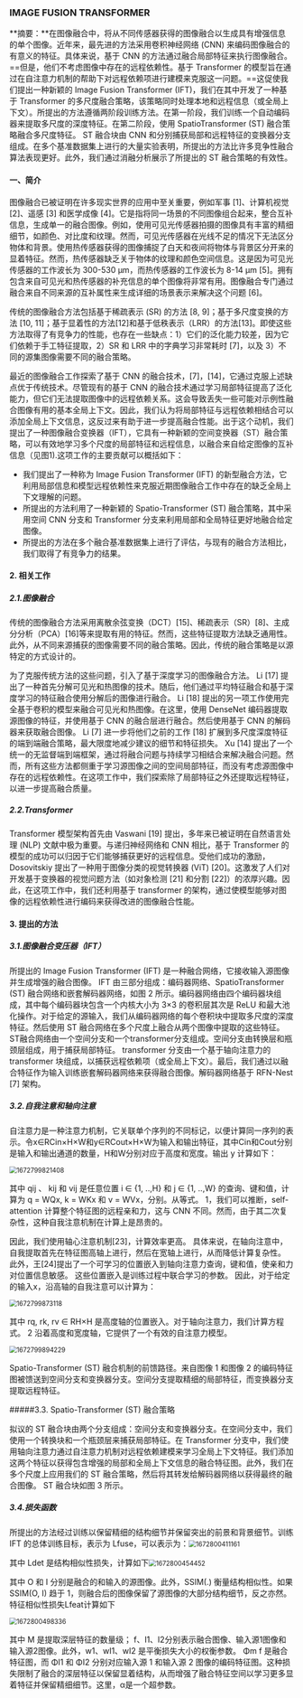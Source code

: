### IMAGE FUSION TRANSFORMER

**摘要：**在图像融合中，将从不同传感器获得的图像融合以生成具有增强信息的单个图像。近年来，最先进的方法采用卷积神经网络 (CNN) 来编码图像融合的有意义的特征。具体来说，基于 CNN 的方法通过融合局部特征来执行图像融合。==但是，他们不考虑图像中存在的远程依赖性。基于 Transformer 的模型旨在通过在自注意力机制的帮助下对远程依赖项进行建模来克服这一问题。==这促使我们提出一种新颖的 Image Fusion Transformer (IFT)，我们在其中开发了一种基于 Transformer 的多尺度融合策略，该策略同时处理本地和远程信息（或全局上下文）。所提出的方法遵循两阶段训练方法。在第一阶段，我们训练一个自动编码器来提取多尺度的深度特征。在第二阶段，使用 SpatioTransformer (ST) 融合策略融合多尺度特征。 ST 融合块由 CNN 和分别捕获局部和远程特征的变换器分支组成。在多个基准数据集上进行的大量实验表明，所提出的方法比许多竞争性融合算法表现更好。此外，我们通过消融分析展示了所提出的 ST 融合策略的有效性。

#### 一、简介

图像融合已被证明在许多现实世界的应用中至关重要，例如军事 [1]、计算机视觉 [2]、遥感 [3] 和医学成像 [4]。它是指将同一场景的不同图像组合起来，整合互补信息，生成单一的融合图像。例如，使用可见光传感器拍摄的图像具有丰富的精细细节，如颜色、对比度和纹理。然而，可见光传感器在光线不足的情况下无法区分物体和背景。使用热传感器获得的图像捕捉了白天和夜间将物体与背景区分开来的显着特征。然而，热传感器缺乏关于物体的纹理和颜色空间信息。这是因为可见光传感器的工作波长为 300-530 µm，而热传感器的工作波长为 8-14 µm [5]。拥有包含来自可见光和热传感器的补充信息的单个图像将非常有用。图像融合专门通过融合来自不同来源的互补属性来生成详细的场景表示来解决这个问题 [6]。

传统的图像融合方法包括基于稀疏表示 (SR) 的方法 [8, 9]；基于多尺度变换的方法 [10, 11]；基于显着性的方法[12]和基于低秩表示（LRR）的方法[13]。即使这些方法取得了有竞争力的性能，也存在一些缺点：1）它们的泛化能力较差，因为它们依赖于手工特征提取，2）SR 和 LRR 中的字典学习非常耗时 [7]，以及 3）不同的源集图像需要不同的融合策略。

最近的图像融合工作探索了基于 CNN 的融合技术，[7]，[14]，它通过克服上述缺点优于传统技术。尽管现有的基于 CNN 的融合技术通过学习局部特征提高了泛化能力，但它们无法提取图像中的远程依赖关系。这会导致丢失一些可能对示例性融合图像有用的基本全局上下文。因此，我们认为将局部特征与远程依赖相结合可以添加全局上下文信息，这反过来有助于进一步提高融合性能。出于这个动机，我们提出了一种图像融合变换器（IFT），它具有一种新颖的空间变换器（ST）融合策略，可以有效地学习多个尺度的局部特征和远程信息，以融合来自给定图像的互补信息（见图1).这项工作的主要贡献可以概括如下：

* 我们提出了一种称为 Image Fusion Transformer (IFT) 的新型融合方法，它利用局部信息和模型远程依赖性来克服近期图像融合工作中存在的缺乏全局上下文理解的问题。
* 所提出的方法利用了一种新颖的 Spatio-Transformer (ST) 融合策略，其中采用空间 CNN 分支和 Transformer 分支来利用局部和全局特征更好地融合给定图像。
* 所提出的方法在多个融合基准数据集上进行了评估，与现有的融合方法相比，我们取得了有竞争力的结果。

#### 2. 相关工作

##### 2.1.图像融合

传统的图像融合方法采用离散余弦变换（DCT）[15]、稀疏表示（SR）[8]、主成分分析（PCA）[16]等来提取有用的特征。然而，这些特征提取方法缺乏通用性。此外，从不同来源捕获的图像需要不同的融合策略。因此，传统的融合策略是以源特定的方式设计的。

为了克服传统方法的这些问题，引入了基于深度学习的图像融合方法。 Li [17] 提出了一种首先分解可见光和热图像的技术。随后，他们通过平均特征融合和基于深度学习的特征融合使用分解后的图像进行融合。 Li [18] 提出的另一项工作使用完全基于卷积的模型来融合可见光和热图像。在这里，使用 DenseNet 编码器提取源图像的特征，并使用基于 CNN 的融合层进行融合。然后使用基于 CNN 的解码器来获取融合图像。 Li [7] 进一步将他们之前的工作 [18] 扩展到多尺度深度特征的端到端融合策略，最大限度地减少建议的细节和特征损失。 Xu [14] 提出了一个统一的无监督端到端框架，通过将融合问题与持续学习相结合来解决融合问题。然而，所有这些方法都侧重于学习源图像之间的空间局部特征，而没有考虑源图像中存在的远程依赖性。在这项工作中，我们探索除了局部特征之外还提取远程特征，以进一步提高融合质量。

##### 2.2.Transformer

Transformer 模型架构首先由 Vaswani [19] 提出，多年来已被证明在自然语言处理 (NLP) 文献中极为重要。与递归神经网络和 CNN 相比，基于 Transformer 的模型的成功可以归因于它们能够捕获更好的远程信息。受他们成功的激励，Dosovitskiy 提出了一种用于图像分类的视觉转换器 (ViT) [20]。这激发了人们对开发基于变换器的视觉问题方法（如对象检测 [21] 和分割 [22]）的浓厚兴趣。因此，在这项工作中，我们还利用基于 transformer 的架构，通过使模型能够对图像的远程依赖性进行编码来获得改进的图像融合性能。

#### 3. 提出的方法

##### 3.1.图像融合变压器（IFT）

所提出的 Image Fusion Transformer (IFT) 是一种融合网络，它接收输入源图像并生成增强的融合图像。 IFT 由三部分组成：编码器网络、SpatioTransformer (ST) 融合网络和嵌套解码器网络，如图 2 所示。编码器网络由四个编码器块组成，其中每个编码器块包含一个内核大小为 3×3 的卷积层其次是 ReLU 和最大池化操作。对于给定的源输入，我们从编码器网络的每个卷积块中提取多尺度的深度特征。然后使用 ST 融合网络在多个尺度上融合从两个图像中提取的这些特征。 ST融合网络由一个空间分支和一个transformer分支组成。空间分支由转换层和瓶颈层组成，用于捕获局部特征。 transformer 分支由一个基于轴向注意力的 transformer 块组成，以捕获远程依赖项（或全局上下文）。最后，我们通过以融合特征作为输入训练嵌套解码器网络来获得融合图像。解码器网络基于 RFN-Nest [7] 架构。

##### 3.2.自我注意和轴向注意

自注意力是一种注意力机制，它关联单个序列的不同标记，以便计算同一序列的表示。令x∈RCin×H×W和y∈RCout×H×W为输入和输出特征，其中Cin和Cout分别是输入和输出通道的数量，H和W分别对应于高度和宽度。输出 y 计算如下：

<img src="C:\Users\lenovo\AppData\Roaming\Typora\typora-user-images\1672799821408.png" alt="1672799821408" style="zoom:80%;" />

其中 qij 、 kij 和 vij 是任意位置 i ∈ {1, ..,H} 和 j ∈ {1, ..,W} 的查询、键和值，计算为 q = WQx, k = WKx 和 v = WVx，分别。从等式。 1，我们可以推断，self-attention 计算整个特征图的远程亲和力，这与 CNN 不同。然而，由于其二次复杂性，这种自我注意机制在计算上是昂贵的。

因此，我们使用轴心注意机制[23]，计算效率更高。 具体来说，在轴向注意中，自我提取首先在特征图高轴上进行，然后在宽轴上进行，从而降低计算复杂性。 此外，王[24]提出了一个可学习的位置嵌入到轴向注意力查询，键和值，使亲和力对位置信息敏感。 这些位置嵌入是训练过程中联合学习的参数。 因此，对于给定的输入x，沿高轴的自我注意可以计算为：

<img src="C:\Users\lenovo\AppData\Roaming\Typora\typora-user-images\1672799873118.png" alt="1672799873118" style="zoom:80%;" />

其中 rq, rk, rv ∈ RH×H 是高度轴的位置嵌入。对于轴向注意力，我们计算方程式。 2 沿着高度和宽度轴，它提供了一个有效的自注意力模型。

<img src="C:\Users\lenovo\AppData\Roaming\Typora\typora-user-images\1672799894229.png" alt="1672799894229" style="zoom:80%;" />

Spatio-Transformer (ST) 融合机制的前馈路径。来自图像 1 和图像 2 的编码特征图被馈送到空间分支和变换器分支。空间分支提取精细的局部特征，而变换器分支提取远程特征。

#####3.3. Spatio-Transformer (ST) 融合策略

拟议的 ST 融合块由两个分支组成：空间分支和变换器分支。在空间分支中，我们使用一个转换块和一个瓶颈层来捕获局部特征。在 Transformer 分支中，我们使用轴向注意力通过自注意力机制对远程依赖建模来学习全局上下文特征。我们添加这两个特征以获得包含增强的局部和全局上下文信息的融合特征图。此外，我们在多个尺度上应用我们的 ST 融合策略，然后将其转发给解码器网络以获得最终的融合图像。 ST 融合块如图 3 所示。

##### 3.4.损失函数

所提出的方法经过训练以保留精细的结构细节并保留突出的前景和背景细节。训练 IFT 的总体训练目标，表示为 Lfuse，可以表示为：<img src="C:\Users\lenovo\AppData\Roaming\Typora\typora-user-images\1672800411161.png" alt="1672800411161" style="zoom:80%;" />

其中 Ldet 是结构相似性损失，计算如下<img src="C:\Users\lenovo\AppData\Roaming\Typora\typora-user-images\1672800454452.png" alt="1672800454452" style="zoom:80%;" />

其中 O 和 I 分别是融合的和输入的源图像。此外，SSIM(.) 衡量结构相似性。如果 SSIM(O, I) 趋于 1，则融合后的图像保留了源图像的大部分结构细节，反之亦然。特征相似性损失Lfeat计算如下

<img src="C:\Users\lenovo\AppData\Roaming\Typora\typora-user-images\1672800498336.png" alt="1672800498336" style="zoom:80%;" />

其中 M 是提取深层特征的数量级； f、I1、I2分别表示融合图像、输入源1图像和输入源2图像。此外，w1、wI1、wI2 是平衡损失大小的权衡参数。 Φm f 是融合特征图，而 ΦI1 和 ΦI2 分别对应输入源 1 和输入源 2 图像的编码特征图。这种损失限制了融合的深层特征以保留显着结构，从而增强了融合特征空间以学习更多显着特征并保留精细细节。这里，α是一个超参数。